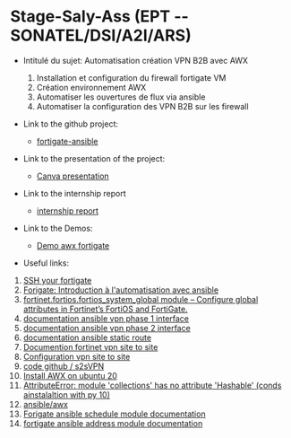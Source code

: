 # Stage-Saly-Ass (EPT -- SONATEL/DSI/A2I/ARS)

- Intitulé du sujet:
Automatisation création VPN B2B avec AWX
  1. Installation et configuration du firewall fortigate VM
  2. Création environnement AWX
  3. Automatiser les ouvertures de flux via ansible
  4. Automatiser la configuration des VPN B2B sur les firewall

- Link to the github project:
  - [fortigate-ansible](https://github.com/SalyDgn/fortigate-ansible)

- Link to the presentation of the project:
  - [Canva presentation](https://www.canva.com/design/DAFSj-o5I9I/HjnVa5AHDMMDuLfXDYxA-w/edit?utm_content=DAFSj-o5I9I&utm_campaign=designshare&utm_medium=link2&utm_source=sharebutton)

- Link to the internship report
  - [internship report](https://docs.google.com/document/d/1yPa98Ridd2d39xqY4e6qjqZoRi64Hu9Qj5Avqk4wR6w/edit)

- Link to the Demos: 
  - [Demo awx fortigate](https://drive.google.com/drive/folders/1FU2NlUyysICK-DJsgEAIdLMIvLc69tYf?usp=share_link)
  
- Useful links: 
1. [SSH your fortigate](https://www.youtube.com/watch?v=CB2lv4ebBJg)
2. [Forigate: Introduction à l'automatisation avec ansible](https://www.youtube.com/watch?v=U5Y7_VIe6fs&t=151s)
3. [fortinet.fortios.fortios_system_global module – Configure global attributes in Fortinet’s FortiOS and FortiGate.](https://docs.ansible.com/ansible/latest/collections/fortinet/fortios/fortios_system_global_module.html#ansible-collections-fortinet-fortios-fortios-system-global-module)
4. [documentation ansible vpn phase 1 interface](https://docs.ansible.com/ansible/latest/collections/fortinet/fortios/fortios_vpn_ipsec_phase1_interface_module.html#ansible-collections-fortinet-fortios-fortios-vpn-ipsec-phase1-interface-module)
5. [documentation ansible vpn phase 2 interface](https://docs.ansible.com/ansible/latest/collections/fortinet/fortios/fortios_vpn_ipsec_phase2_interface_module.html#ansible-collections-fortinet-fortios-fortios-vpn-ipsec-phase2-interface-module)
6. [documentation ansible static route](https://docs.ansible.com/ansible/latest/collections/fortinet/fortios/fortios_router_static_module.html#ansible-collections-fortinet-fortios-fortios-router-static-module)
7. [Documention fortinet vpn site to site](https://docs.fortinet.com/document/fortigate/7.2.1/administration-guide/913287/basic-site-to-site-vpn-with-pre-shared-key)
8. [Configuration vpn site to site](https://latebits.com/2020/04/16/ansible-s2svpn-fortinet/)
9. [code github / s2sVPN](https://github.com/czirakim/Ansible.s2sVPN.Fortinet)
10. [Install AWX on ubuntu 20](https://www.youtube.com/watch?v=NolU7yKfLGU)
11. [AttributeError: module 'collections' has no attribute 'Hashable' (conds ainstalaltion with py 10)](https://github.com/ablab/spades/issues/873)
12. [ansible/awx](https://github.com/ansible/awx/tree/devel/tools/docker-compose)
14. [Forigate ansible schedule module documentation](https://docs.ansible.com/ansible/latest/collections/fortinet/fortios/fortios_firewall_schedule_onetime_module.html#ansible-collections-fortinet-fortios-fortios-firewall-schedule-onetime-modules)
15. [fortigate ansible address module documentation](https://docs.ansible.com/ansible/latest/collections/fortinet/fortios/fortios_firewall_address_module.html#ansible-collections-fortinet-fortios-fortios-firewall-address-module)
